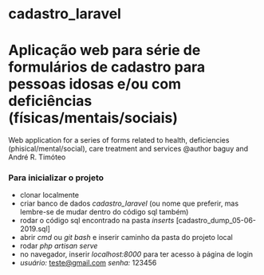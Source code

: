 # cadastro_laravel
Aplicação web para série de formulários de cadastro para pessoas idosas e/ou com deficiências (físicas/mentais/sociais) 
======
Web application for a series of forms related to health, deficiencies (phisical/mental/social), care treatment and services @author baguy and André R. Timóteo

### Para inicializar o projeto
- clonar localmente
- criar banco de dados _cadastro_laravel_ (ou nome que preferir, mas lembre-se de mudar dentro do código sql também)
- rodar o código sql encontrado na pasta _inserts_ [cadastro_dump_05-06-2019.sql]
- abrir _cmd_ ou _git bash_ e inserir caminho da pasta do projeto local
- rodar _php artisan serve_
- no navegador, inserir _localhost:8000_ para ter acesso à página de login
- *usuário:* teste@gmail.com *senha:* 123456
